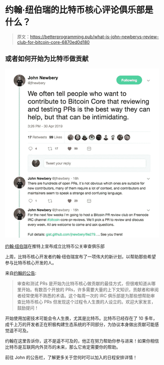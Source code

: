 # 约翰·纽伯瑞的比特币核心评论俱乐部是什么？

> 原文：<https://betterprogramming.pub/what-is-john-newberys-review-club-for-bitcoin-core-6870ed0d180>

## 或者如何开始为比特币做贡献

![](img/7fb7db54403c699e002642eaf3e3578b.png)

[约翰·纽伯瑞](https://medium.com/u/f172f16c0e36?source=post_page-----6870ed0d180--------------------------------)在推特上宣布成立比特币公关审查俱乐部

上周，比特币核心开发者约翰·纽伯瑞宣布了一项伟大的新计划，以帮助那些希望参与比特币核心开发的人。

来自[约翰的公告](https://gist.github.com/jnewbery/6e2797a6f484de59aefc849a6b184008):

> 审查和测试 PRs 是开始为比特币核心做贡献的最佳方式，但很难知道从哪里开始。有数百个开放的 PRs，许多需要大量的上下文知识，贡献者和审阅者经常使用不熟悉的术语。这个每周一次的 IRC 俱乐部是为那些想帮助审查比特币核心 PRs 但发现这个过程令人生畏的人设立的。欢迎大家发言，鼓励提问！

开始使用加密技术可能会令人生畏，尤其是比特币。比特币已经存在了 10 多年，成千上万的开发者正在积极构建生态系统的不同部分，为协议本身做出贡献可能感觉遥不可及。

约翰在这里告诉你，这不是遥不可及的，他正在努力帮助你参与进来！如果你相信比特币是互联网内外货币的未来，那么它肯定需要你的帮助。

前往 John 的公告栏，了解更多关于您何时可以加入的日程安排详情！